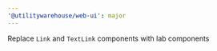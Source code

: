 ```yaml
---
'@utilitywarehouse/web-ui': major
---
```


Replace `Link` and `TextLink` components with lab components
